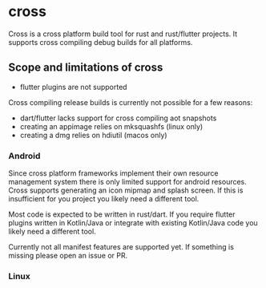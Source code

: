 # cross

Cross is a cross platform build tool for rust and rust/flutter projects. It supports cross
compiling debug builds for all platforms.

## Scope and limitations of cross

- flutter plugins are not supported

Cross compiling release builds is currently not possible for a few reasons:

- dart/flutter lacks support for cross compiling aot snapshots
- creating an appimage relies on mksquashfs (linux only)
- creating a dmg relies on hdiutil (macos only)

### Android
Since cross platform frameworks implement their own resource management system there is only
limited support for android resources. Cross supports generating an icon mipmap and splash
screen. If this is insufficient for you project you likely need a different tool.

Most code is expected to be written in rust/dart. If you require flutter plugins written in
Kotlin/Java or integrate with existing Kotlin/Java code you likely need a different tool.

Currently not all manifest features are supported yet. If something is missing please open an
issue or PR.

### Linux
